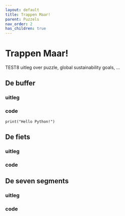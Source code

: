 ```yaml
---
layout: default
title: Trappen Maar!
parent: Puzzels
nav_order: 2
has_children: true
---
```


# Trappen Maar! 

TEST8 uitleg over puzzle, global sustainability goals, ...

## De buffer
### uitleg

### code
```{python}
print("Hello Python!")
```
## De fiets
### uitleg

### code



## De seven segments
### uitleg

### code
